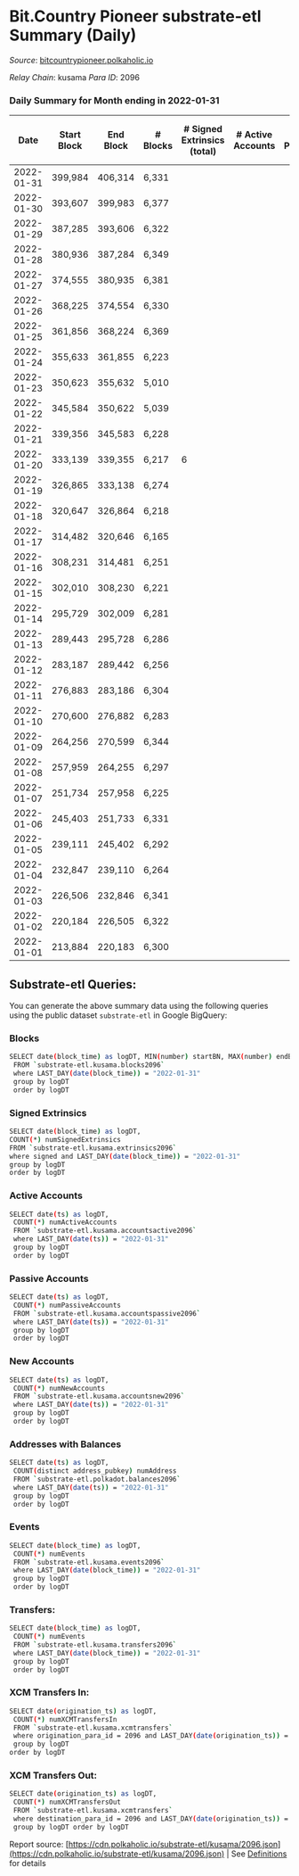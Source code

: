 # Bit.Country Pioneer substrate-etl Summary (Daily)

_Source_: [bitcountrypioneer.polkaholic.io](https://bitcountrypioneer.polkaholic.io)

*Relay Chain*: kusama
*Para ID*: 2096



### Daily Summary for Month ending in 2022-01-31


| Date | Start Block | End Block | # Blocks | # Signed Extrinsics (total) | # Active Accounts | # Passive | # New | # Addresses with Balances | # Events | # Transfers | # XCM Transfers In | # XCM Transfers Out | Issues | 
| ---- | ----------- | --------- | -------- | --------------------------- | ----------------- | --------- | ----- | ------------------------- | -------- | ----------- | ------------------ | ------------------- | ------ |
| 2022-01-31 | 399,984 | 406,314 | 6,331 |  |  |  |  | 6 | 12,663 |   |   |   |  |
| 2022-01-30 | 393,607 | 399,983 | 6,377 |  |  |  |  | 6 | 12,755 |   |   |   |  |
| 2022-01-29 | 387,285 | 393,606 | 6,322 |  |  |  |  | 6 | 12,645 |   |   |   |  |
| 2022-01-28 | 380,936 | 387,284 | 6,349 |  |  |  |  | 6 | 12,699 |   |   |   |  |
| 2022-01-27 | 374,555 | 380,935 | 6,381 |  |  |  |  | 6 | 12,762 |   |   |   |  |
| 2022-01-26 | 368,225 | 374,554 | 6,330 |  |  |  |  | 6 | 12,661 |   |   |   |  |
| 2022-01-25 | 361,856 | 368,224 | 6,369 |  |  |  |  | 6 | 12,739 |   |   |   |  |
| 2022-01-24 | 355,633 | 361,855 | 6,223 |  |  |  |  | 6 | 12,447 |   |   |   |  |
| 2022-01-23 | 350,623 | 355,632 | 5,010 |  |  |  |  | 6 | 10,021 |   |   |   |  |
| 2022-01-22 | 345,584 | 350,622 | 5,039 |  |  |  |  | 6 | 10,079 |   |   |   |  |
| 2022-01-21 | 339,356 | 345,583 | 6,228 |  |  |  |  | 6 | 12,456 |   |   |   |  |
| 2022-01-20 | 333,139 | 339,355 | 6,217 | 6 |  |  |  | 6 | 12,460 | 2  |   |   |  |
| 2022-01-19 | 326,865 | 333,138 | 6,274 |  |  |  |  | 5 | 12,549 |   |   |   |  |
| 2022-01-18 | 320,647 | 326,864 | 6,218 |  |  |  |  | 5 | 12,437 |   |   |   |  |
| 2022-01-17 | 314,482 | 320,646 | 6,165 |  |  |  |  | 5 | 12,331 |   |   |   |  |
| 2022-01-16 | 308,231 | 314,481 | 6,251 |  |  |  |  | 5 | 12,503 |   |   |   |  |
| 2022-01-15 | 302,010 | 308,230 | 6,221 |  |  |  |  | 5 | 12,443 |   |   |   |  |
| 2022-01-14 | 295,729 | 302,009 | 6,281 |  |  |  |  | 5 | 12,562 |   |   |   |  |
| 2022-01-13 | 289,443 | 295,728 | 6,286 |  |  |  |  | 5 | 12,573 |   |   |   |  |
| 2022-01-12 | 283,187 | 289,442 | 6,256 |  |  |  |  | 5 | 12,513 |   |   |   |  |
| 2022-01-11 | 276,883 | 283,186 | 6,304 |  |  |  |  | 5 | 12,609 |   |   |   |  |
| 2022-01-10 | 270,600 | 276,882 | 6,283 |  |  |  |  | 5 | 12,567 |   |   |   |  |
| 2022-01-09 | 264,256 | 270,599 | 6,344 |  |  |  |  | 5 | 12,689 |   |   |   |  |
| 2022-01-08 | 257,959 | 264,255 | 6,297 |  |  |  |  | 5 | 12,595 |   |   |   |  |
| 2022-01-07 | 251,734 | 257,958 | 6,225 |  |  |  |  | 5 | 12,451 |   |   |   |  |
| 2022-01-06 | 245,403 | 251,733 | 6,331 |  |  |  |  | 5 | 12,662 |   |   |   |  |
| 2022-01-05 | 239,111 | 245,402 | 6,292 |  |  |  |  | 5 | 12,585 |   |   |   |  |
| 2022-01-04 | 232,847 | 239,110 | 6,264 |  |  |  |  | 5 | 12,529 |   |   |   |  |
| 2022-01-03 | 226,506 | 232,846 | 6,341 |  |  |  |  | 5 | 12,683 |   |   |   |  |
| 2022-01-02 | 220,184 | 226,505 | 6,322 |  |  |  |  | 5 | 12,645 |   |   |   |  |
| 2022-01-01 | 213,884 | 220,183 | 6,300 |  |  |  |  | 5 | 12,601 |   |   |   |  |

## Substrate-etl Queries:
You can generate the above summary data using the following queries using the public dataset `substrate-etl` in Google BigQuery:

### Blocks
```bash
SELECT date(block_time) as logDT, MIN(number) startBN, MAX(number) endBN, COUNT(*) numBlocks 
 FROM `substrate-etl.kusama.blocks2096`  
 where LAST_DAY(date(block_time)) = "2022-01-31" 
 group by logDT 
 order by logDT
```

### Signed Extrinsics
```bash
SELECT date(block_time) as logDT, 
COUNT(*) numSignedExtrinsics 
FROM `substrate-etl.kusama.extrinsics2096`  
where signed and LAST_DAY(date(block_time)) = "2022-01-31" 
group by logDT 
order by logDT
```

### Active Accounts
```bash
SELECT date(ts) as logDT, 
 COUNT(*) numActiveAccounts 
 FROM `substrate-etl.kusama.accountsactive2096` 
 where LAST_DAY(date(ts)) = "2022-01-31" 
 group by logDT 
 order by logDT
```

### Passive Accounts
```bash
SELECT date(ts) as logDT, 
 COUNT(*) numPassiveAccounts 
 FROM `substrate-etl.kusama.accountspassive2096` 
 where LAST_DAY(date(ts)) = "2022-01-31" 
 group by logDT 
 order by logDT
```

### New Accounts
```bash
SELECT date(ts) as logDT, 
 COUNT(*) numNewAccounts 
 FROM `substrate-etl.kusama.accountsnew2096` 
 where LAST_DAY(date(ts)) = "2022-01-31" 
 group by logDT
 order by logDT
```

### Addresses with Balances
```bash
SELECT date(ts) as logDT,
 COUNT(distinct address_pubkey) numAddress 
 FROM `substrate-etl.polkadot.balances2096` 
 where LAST_DAY(date(ts)) = "2022-01-31" 
 group by logDT 
 order by logDT
```

### Events
```bash
SELECT date(block_time) as logDT, 
 COUNT(*) numEvents 
 FROM `substrate-etl.kusama.events2096` 
 where LAST_DAY(date(block_time)) = "2022-01-31" 
 group by logDT 
 order by logDT
```

### Transfers:
```bash
SELECT date(block_time) as logDT, 
 COUNT(*) numEvents 
 FROM `substrate-etl.kusama.transfers2096` 
 where LAST_DAY(date(block_time)) = "2022-01-31" 
 group by logDT 
 order by logDT
```

### XCM Transfers In:
```bash
SELECT date(origination_ts) as logDT, 
 COUNT(*) numXCMTransfersIn 
 FROM `substrate-etl.kusama.xcmtransfers` 
 where origination_para_id = 2096 and LAST_DAY(date(origination_ts)) = "2022-01-31" 
 group by logDT 
order by logDT
```

### XCM Transfers Out:
```bash
SELECT date(origination_ts) as logDT, 
 COUNT(*) numXCMTransfersOut 
 FROM `substrate-etl.kusama.xcmtransfers` 
 where destination_para_id = 2096 and LAST_DAY(date(origination_ts)) = "2022-01-31" 
 group by logDT order by logDT
```


Report source: [https://cdn.polkaholic.io/substrate-etl/kusama/2096.json](https://cdn.polkaholic.io/substrate-etl/kusama/2096.json) | See [Definitions](/DEFINITIONS.md) for details
